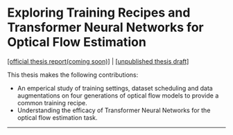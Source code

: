 # Exploring Training Recipes and Transformer Neural Networks for Optical Flow Estimation

[[official thesis report(coming soon)]]()  |  [[unpublished thesis draft]](https://tinyurl.com/prajnan-ms-thesis-draft)

This thesis makes the following contributions:
- An emperical study of training settings, dataset scheduling and data augmentations on four generations of optical flow models to provide a common training recipe. 
- Understanding the efficacy of Transformer Neural Networks for the optical flow estimation task.
____
